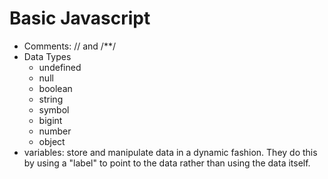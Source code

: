 # Basic Javascript

- Comments: // and /\*\*/
- Data Types
  - undefined
  - null
  - boolean
  - string
  - symbol
  - bigint
  - number
  - object
- variables: store and manipulate data in a dynamic fashion. They do this by using a "label" to point to the data rather than using the data itself.
